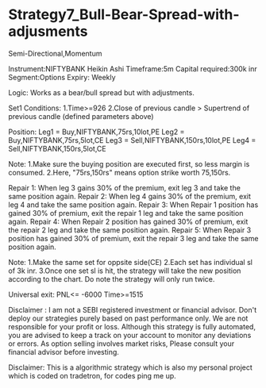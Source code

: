 # Strategy7_Bull-Bear-Spread-with-adjusments
Semi-Directional,Momentum

Instrument:NIFTYBANK
Heikin Ashi
Timeframe:5m
Capital required:300k inr
Segment:Options
Expiry: Weekly

Logic:
Works as a bear/bull spread but with adjustments.

Set1
Conditions:
1.Time>=926
2.Close of previous candle > Supertrend of previous candle (defined parameters above)

Position:
Leg1 = Buy,NIFTYBANK,75rs,10lot,PE
Leg2 = Buy,NIFTYBANK,75rs,5lot,CE
Leg3 = Sell,NIFTYBANK,150rs,10lot,PE
Leg4 = Sell,NIFTYBANK,150rs,5lot,CE

Note: 1.Make sure the buying position are executed first, so less margin is consumed.
      2.Here, "75rs,150rs" means option strike worth 75,150rs.
      
Repair 1: When leg 3 gains 30% of the premium, exit leg 3 and take the same position again.
Repair 2: When leg 4 gains 30% of the premium, exit leg 4 and take the same position again.
Repair 3: When Repair 1 position has gained 30% of premium, exit the repair 1 leg and take the same position again.
Repair 4: When Repair 2 position has gained 30% of premium, exit the repair 2 leg and take the same position again.
Repair 5: When Repair 3 position has gained 30% of premium, exit the repair 3 leg and take the same position again.

Note: 1.Make the same set for oppsite side(CE)
      2.Each set has individual sl of 3k inr.
      3.Once one set sl is hit, the strategy will take the new position according to the chart. Do note the strategy will only run twice.
      
Universal exit:
PNL<= -6000
Time>=1515
  


Disclaimer :  I am not a SEBI registered investment or financial advisor. Don't deploy our strategies purely based on past performance only. We are not responsible for your profit or loss. Although this strategy is fully automated, you are advised to keep a track on your account to monitor any deviations or errors. As option selling involves market risks, Please consult your financial advisor before investing.


Disclaimer: This is a algorithmic strategy which is also my personal project which is coded on tradetron, for codes ping me up.
